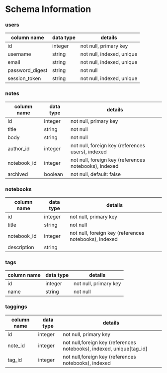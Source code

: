 # Schema Information 

### users 

| column name   | data type     | details|
| ------------- |-------------| -----|
| id     |integer | not null, primary key |
| username      | string     |   not null, indexed, unique |
| email | string      |    not null, indexed, unique |
| password_digest | string      |  not null |
| session_token | string      |  not null, indexed, unique |

### notes

| column name   | data type     | details|
| ------------- |-------------| -----|
| id     |integer | not null, primary key |
| title      | string     |   not null|
| body| string      |  not null|
| author_id | integer      |  not null, foreign key (references users), indexed |
| notebook_id | integer     |  not null, foreign key (references notebooks), indexed |
| archived | boolean     |  not null, default: false |

### notebooks

| column name   | data type     | details|
| ------------- |-------------| -----|
| id     |integer | not null, primary key |
| title      | string     |   not null|
| notebook_id | integer     |  not null, foreign key (references notebooks), indexed |
| description | string     |    |

### tags

| column name   | data type     | details|
| ------------- |-------------| -----|
| id     |integer | not null, primary key |
| name     | string     |   not null|

### taggings

| column name   | data type     | details|
| ------------- |-------------| -----|
| id     |integer | not null, primary key |
| note_id     | integer     |   not null,foreign key (references notebooks), indexed, unique[tag_id]|
| tag_id      | integer     |   not null,foreign key (references notebooks), indexed | 





